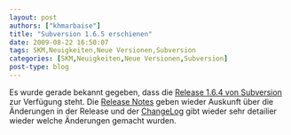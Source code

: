 ```yaml
---
layout: post
authors: ["khmarbaise"]
title: "Subversion 1.6.5 erschienen"
date: 2009-08-22 16:50:07
tags: SKM,Neuigkeiten,Neue Versionen,Subversion
categories: [SKM,Neuigkeiten,Neue Versionen,Subversion]
post-type: blog
---
```

Es wurde gerade bekannt gegeben, dass die <a href="http://subversion.tigris.org/servlets/NewsItemView?newsItemID=2309">Release 1.6.4 von Subversion</a> zur Verfügung steht. Die <a href="http://subversion.tigris.org/svn_1.6_releasenotes.html">Release Notes</a> geben wieder Auskunft über die Änderungen in der Release und der <a href="http://svn.collab.net/repos/svn/tags/1.6.5/CHANGES">ChangeLog</a> gibt wieder sehr detailier wieder welche Änderungen gemacht wurden.
